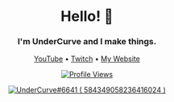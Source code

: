 <h1 align="center">Hello! 👋</h1>
<h3 align="center"> I'm UnderCurve and I make things.</h3>

<p align="center"> <a href="https://youtube.com/@UnderCurve">YouTube</a> • <a href="https://twitch.tv/UnderCurveTV">Twitch</a> • <a href="https://UnderCurve.wdym.info">My Website</a> </p>

<p align="center"> 
  <a href="https://github.com/UnderCurve">
    <img src="https://komarev.com/ghpvc/?username=UnderCurve&color=blue&style=for-the-badge" alt="Profile Views" /> 
  </a>
</p>

<p align="center">
  <a href="https://discord.com/users/584349058236416024">
     <img src="https://discord.c99.nl/widget/theme-2/584349058236416024.png" alt="UnderCurve#6641 ( 584349058236416024 )"/>
       </a>
</p>
